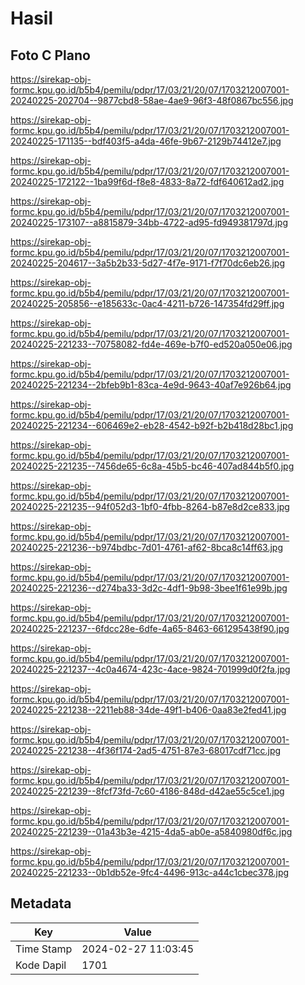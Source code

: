 # Hasil

## Foto C Plano

https://sirekap-obj-formc.kpu.go.id/b5b4/pemilu/pdpr/17/03/21/20/07/1703212007001-20240225-202704--9877cbd8-58ae-4ae9-96f3-48f0867bc556.jpg

https://sirekap-obj-formc.kpu.go.id/b5b4/pemilu/pdpr/17/03/21/20/07/1703212007001-20240225-171135--bdf403f5-a4da-46fe-9b67-2129b74412e7.jpg

https://sirekap-obj-formc.kpu.go.id/b5b4/pemilu/pdpr/17/03/21/20/07/1703212007001-20240225-172122--1ba99f6d-f8e8-4833-8a72-fdf640612ad2.jpg

https://sirekap-obj-formc.kpu.go.id/b5b4/pemilu/pdpr/17/03/21/20/07/1703212007001-20240225-173107--a8815879-34bb-4722-ad95-fd949381797d.jpg

https://sirekap-obj-formc.kpu.go.id/b5b4/pemilu/pdpr/17/03/21/20/07/1703212007001-20240225-204617--3a5b2b33-5d27-4f7e-9171-f7f70dc6eb26.jpg

https://sirekap-obj-formc.kpu.go.id/b5b4/pemilu/pdpr/17/03/21/20/07/1703212007001-20240225-205856--e185633c-0ac4-4211-b726-147354fd29ff.jpg

https://sirekap-obj-formc.kpu.go.id/b5b4/pemilu/pdpr/17/03/21/20/07/1703212007001-20240225-221233--70758082-fd4e-469e-b7f0-ed520a050e06.jpg

https://sirekap-obj-formc.kpu.go.id/b5b4/pemilu/pdpr/17/03/21/20/07/1703212007001-20240225-221234--2bfeb9b1-83ca-4e9d-9643-40af7e926b64.jpg

https://sirekap-obj-formc.kpu.go.id/b5b4/pemilu/pdpr/17/03/21/20/07/1703212007001-20240225-221234--606469e2-eb28-4542-b92f-b2b418d28bc1.jpg

https://sirekap-obj-formc.kpu.go.id/b5b4/pemilu/pdpr/17/03/21/20/07/1703212007001-20240225-221235--7456de65-6c8a-45b5-bc46-407ad844b5f0.jpg

https://sirekap-obj-formc.kpu.go.id/b5b4/pemilu/pdpr/17/03/21/20/07/1703212007001-20240225-221235--94f052d3-1bf0-4fbb-8264-b87e8d2ce833.jpg

https://sirekap-obj-formc.kpu.go.id/b5b4/pemilu/pdpr/17/03/21/20/07/1703212007001-20240225-221236--b974bdbc-7d01-4761-af62-8bca8c14ff63.jpg

https://sirekap-obj-formc.kpu.go.id/b5b4/pemilu/pdpr/17/03/21/20/07/1703212007001-20240225-221236--d274ba33-3d2c-4df1-9b98-3bee1f61e99b.jpg

https://sirekap-obj-formc.kpu.go.id/b5b4/pemilu/pdpr/17/03/21/20/07/1703212007001-20240225-221237--6fdcc28e-6dfe-4a65-8463-661295438f90.jpg

https://sirekap-obj-formc.kpu.go.id/b5b4/pemilu/pdpr/17/03/21/20/07/1703212007001-20240225-221237--4c0a4674-423c-4ace-9824-701999d0f2fa.jpg

https://sirekap-obj-formc.kpu.go.id/b5b4/pemilu/pdpr/17/03/21/20/07/1703212007001-20240225-221238--2211eb88-34de-49f1-b406-0aa83e2fed41.jpg

https://sirekap-obj-formc.kpu.go.id/b5b4/pemilu/pdpr/17/03/21/20/07/1703212007001-20240225-221238--4f36f174-2ad5-4751-87e3-68017cdf71cc.jpg

https://sirekap-obj-formc.kpu.go.id/b5b4/pemilu/pdpr/17/03/21/20/07/1703212007001-20240225-221239--8fcf73fd-7c60-4186-848d-d42ae55c5ce1.jpg

https://sirekap-obj-formc.kpu.go.id/b5b4/pemilu/pdpr/17/03/21/20/07/1703212007001-20240225-221239--01a43b3e-4215-4da5-ab0e-a5840980df6c.jpg

https://sirekap-obj-formc.kpu.go.id/b5b4/pemilu/pdpr/17/03/21/20/07/1703212007001-20240225-221233--0b1db52e-9fc4-4496-913c-a44c1cbec378.jpg


## Metadata

| Key        | Value               |
| ---------- | ------------------- |
| Time Stamp | 2024-02-27 11:03:45 |
| Kode Dapil | 1701                |




